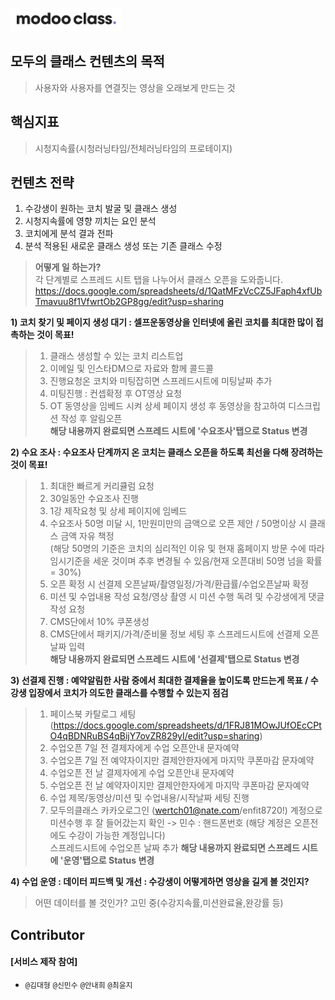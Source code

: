 

![](../assets/image/logo1024.png)

 

## **모두의 클래스** 컨텐츠의 목적
> 사용자와 사용자를 연결짓는 영상을 오래보게 만드는 것

## **핵심지표**
> 시청지속률(시청러닝타임/전체러닝타임의 프로테이지)  

## **컨텐츠 전략**  
1. 수강생이 원하는 코치 발굴 및 클래스 생성  
1. 시청지속률에 영향 끼치는 요인 분석  
1. 코치에게 분석 결과 전파  
1. 분석 적용된 새로운 클래스 생성 또는 기존 클래스 수정  

> **어떻게 일 하는가?**  
각 단계별로 스프레드 시트 탭을 나누어서 클래스 오픈을 도와줍니다.  
https://docs.google.com/spreadsheets/d/1QatMFzVcCZ5JFaph4xfUbTmavuu8f1VfwrtOb2GP8gg/edit?usp=sharing  

**1) 코치 찾기 및 페이지 생성 대기 : 셀프운동영상을 인터넷에 올린 코치를 최대한 많이 접촉하는 것이 목표!**  
 > 1. 클래스 생성할 수 있는 코치 리스트업  
 > 1. 이메일 및 인스타DM으로 자료와 함께 콜드콜  
 > 1. 진행요청온 코치와 미팅잡히면 스프레드시트에 미팅날짜 추가
 > 1. 미팅진행 : 컨셉확정 후 OT영상 요청  
 > 1. OT 동영상을 임베드 시켜 상세 페이지 생성 후 동영상을 참고하여 디스크립션 작성 후 알림오픈  
**해당 내용까지 완료되면 스프레드 시트에 '수요조사'탭으로 Status 변경**
 
**2) 수요 조사 : 수요조사 단계까지 온 코치는 클래스 오픈을 하도록 최선을 다해 장려하는 것이 목표!**  
 > 1. 최대한 빠르게 커리큘럼 요청  
 > 1. 30일동안 수요조사 진행  
 > 1. 1강 제작요청 및 상세 페이지에 임베드  
 > 1. 수요조사 50명 미달 시, 1만원미만의 금액으로 오픈 제안 / 50명이상 시 클래스 금액 자유 책정  
      (해당 50명의 기준은 코치의 심리적인 이유 및 현재 홈페이지 방문 수에 따라 임시기준을 세운 것이며
      추후 변경될 수 있음/현재 오픈대비 50명 넘을 확률 = 30%)  
 > 1. 오픈 확정 시 선결제 오픈날짜/촬영일정/가격/환급률/수업오픈날짜 확정
 > 1. 미션 및 수업내용 작성 요청/영상 촬영 시 미션 수행 독려 및 수강생에게 댓글 작성 요청  
 > 1. CMS단에서 10% 쿠폰생성  
 > 1. CMS단에서 패키지/가격/준비물 정보 세팅 후 스프레드시트에 선결제 오픈날짜 입력    
**해당 내용까지 완료되면 스프레드 시트에 '선결제'탭으로 Status 변경**
 
**3) 선결제 진행 : 예약알림한 사람 중에서 최대한 결제율을 높이도록 만드는게 목표 / 수강생 입장에서 코치가 의도한 클래스를 수행할 수 있는지 점검**  
 > 1. 페이스북 카탈로그 세팅(https://docs.google.com/spreadsheets/d/1FRJ81MOwJUfOEcCPtO4qBDNRuBS4qBijY7ovZR829yI/edit?usp=sharing)
 > 1. 수업오픈 7일 전 결제자에게 수업 오픈안내 문자예약
 > 1. 수업오픈 7일 전 예약자이지만 결제안한자에게 마지막 쿠폰마감 문자예약
 > 1. 수업오픈 전 날 결제자에게 수업 오픈안내 문자예약
 > 1. 수업오픈 전 날 예약자이지만 결제안한자에게 마지막 쿠폰마감 문자예약  
 > 1. 수업 제목/동영상/미션 및 수업내용/시작날짜 세팅 진행
 > 1. 모두의클래스 카카오로그인 (wertch01@nate.com/enfit8720!) 계정으로 미션수행 후 잘 들어갔는지 확인 -> 민수 : 핸드폰번호
 > (해당 계정은 오픈전에도 수강이 가능한 계정입니다)  
 > 스프레드시트에 수업오픈 날짜 추가
  **해당 내용까지 완료되면 스프레드 시트에 '운영'탭으로 Status 변경**  
 
**4) 수업 운영 : 데이터 피드백 및 개선 : 수강생이 어떻게하면 영상을 길게 볼 것인지?**  
 > 어떤 데이터를 볼 것인가? 고민 중(수강지속률,미션완료율,완강률 등)  

##  Contributor 

#### [서비스 제작 참여]

-  `@김대형` `@신민수` `@안내희` `@최윤지`
